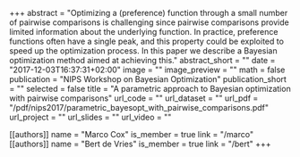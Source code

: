 +++
abstract = "Optimizing a (preference) function through a small number of pairwise comparisons is challenging since pairwise comparisons provide limited information about the underlying function. In practice, preference functions often have a single peak, and this property could be exploited to speed up the optimization process. In this paper we describe a Bayesian optimization method aimed at achieving this."
abstract_short = ""
date = "2017-12-03T16:37:31+02:00"
image = ""
image_preview = ""
math = false
publication = "NIPS Workshop on Bayesian Optimization"
publication_short = ""
selected = false
title = "A parametric approach to Bayesian optimization with pairwise comparisons"
url_code = ""
url_dataset = ""
url_pdf = "/pdf/nips2017/parametric_bayesopt_with_pairwise_comparisons.pdf"
url_project = ""
url_slides = ""
url_video = ""

[[authors]]
    name = "Marco Cox"
    is_member = true
    link = "/marco"
[[authors]]
    name = "Bert de Vries"
    is_member = true
    link = "/bert"
+++
